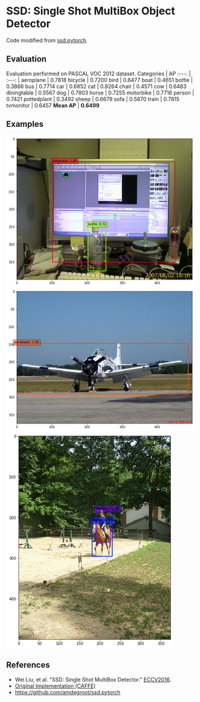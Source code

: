 # SSD: Single Shot MultiBox Object Detector
Code modified from [ssd.pytorch](https://github.com/amdegroot/ssd.pytorch).

## Evaluation 
Evaluation performed on PASCAL VOC 2012 dataset.
Categories | AP 
:---: | :---: |
aeroplane | 0.7818
bicycle | 0.7200
bird | 0.6477
boat | 0.4651
bottle | 0.3866
bus | 0.7714
car | 0.6852
cat | 0.8264
chair | 0.4571
cow | 0.6483
diningtable | 0.5567
dog | 0.7803
horse | 0.7255
motorbike | 0.7716
person | 0.7421
pottedplant | 0.3492
sheep | 0.6679
sofa | 0.5870
train | 0.7815
tvmonitor | 0.6457
**Mean AP** | **0.6499**

## Examples
![](imgs/img_39.png)
![](imgs/img_5.png)
![](imgs/img_99.png)

## References
- Wei Liu, et al. "SSD: Single Shot MultiBox Detector." [ECCV2016]((http://arxiv.org/abs/1512.02325)).
- [Original Implementation (CAFFE)](https://github.com/weiliu89/caffe/tree/ssd)
- https://github.com/amdegroot/ssd.pytorch